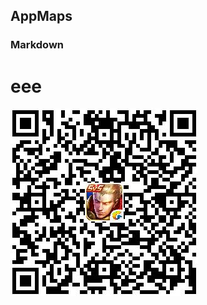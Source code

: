 ## AppMaps


### Markdown
<h1>eee</h1>
<img src="WechatIMG123.jpeg"/>
<script type="text/javascript">
    alert(1);
</script>
